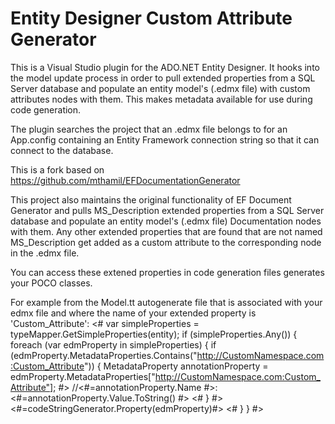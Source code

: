 Entity Designer Custom Attribute Generator
========================

This is a Visual Studio plugin for the ADO.NET Entity Designer. It hooks into the model update process
in order to pull extended properties from a SQL Server database and populate an entity 
model's (.edmx file) with custom attributes nodes with them. This makes metadata available for use 
during code generation.

The plugin searches the project that an .edmx file belongs to for an App.config containing an Entity
Framework connection string so that it can connect to the database.

This is a fork based on https://github.com/mthamil/EFDocumentationGenerator

This project also maintains the original functionality of EF Document Generator and pulls MS_Description 
extended properties from a SQL Server database and populate an entity model's (.edmx file) Documentation 
nodes with them. Any other extended properties that are found that are not named MS_Description get added 
as a custom attribute to the corresponding node in the .edmx file.

You can access these extened properties in code generation files generates your POCO classes.

For example from the Model.tt autogenerate file that is associated with your edmx file and where the name of your extended property is 'Custom_Attribute':
<#
    var simpleProperties = typeMapper.GetSimpleProperties(entity);
    if (simpleProperties.Any())
    {
        foreach (var edmProperty in simpleProperties)
        {
				if (edmProperty.MetadataProperties.Contains("http://CustomNamespace.com:Custom_Attribute"))
				{
					MetadataProperty annotationProperty = edmProperty.MetadataProperties["http://CustomNamespace.com:Custom_Attribute"];
#>
//<#=annotationProperty.Name #>:<#=annotationProperty.Value.ToString() #>
<#
			}
#>
    <#=codeStringGenerator.Property(edmProperty)#>
<#
        }
    }
#>